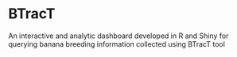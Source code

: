 # BTracT
An interactive and analytic dashboard developed in R and Shiny for querying banana breeding information collected using BTracT tool
